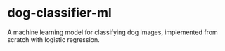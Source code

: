 # dog-classifier-ml
A machine learning model for classifying dog images, implemented from scratch with logistic regression.
